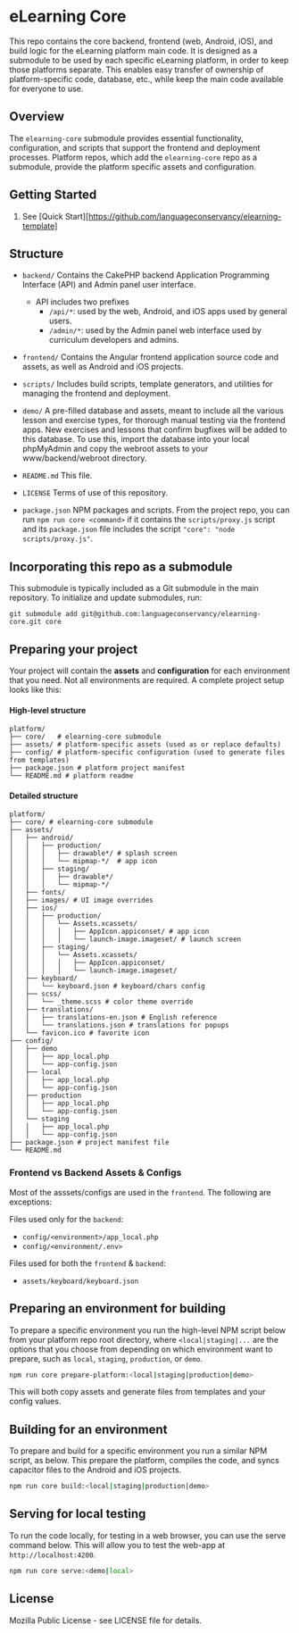 # eLearning Core

This repo contains the core backend, frontend (web, Android, iOS), and build logic for the eLearning platform main code. It is designed as a submodule to be used by each specific eLearning platform, in order to keep those platforms separate.
This enables easy transfer of ownership of platform-specific code, database, etc., while keep the main code available for everyone to use.

## Overview

The `elearning-core` submodule provides essential functionality, configuration, and scripts that support the frontend and deployment processes.
Platform repos, which add the `elearning-core` repo as a submodule, provide the platform specific assets and configuration.

## Getting Started

1. See [Quick Start][https://github.com/languageconservancy/elearning-template]

## Structure

- `backend/`
  Contains the CakePHP backend Application Programming Interface (API) and Admin panel user interface.

  - API includes two prefixes
    - `/api/*`: used by the web, Android, and iOS apps used by general users.
    - `/admin/*`: used by the Admin panel web interface used by curriculum developers and admins.

- `frontend/`
  Contains the Angular frontend application source code and assets, as well as Android and iOS projects.

- `scripts/`
  Includes build scripts, template generators, and utilities for managing the frontend and deployment.

- `demo/`
  A pre-filled database and assets, meant to include all the various lesson and exercise types, for thorough manual testing via the frontend apps. New exercises and lessons that confirm bugfixes will be added to this database.
  To use this, import the database into your local phpMyAdmin and copy the webroot assets to your www/backend/webroot directory.

- `README.md`
  This file.

- `LICENSE`
  Terms of use of this repository.

- `package.json`
  NPM packages and scripts. From the project repo, you can run `npm run core <command>` if it contains the `scripts/proxy.js` script and its `package.json` file includes the script `"core": "node scripts/proxy.js"`.

## Incorporating this repo as a submodule

This submodule is typically included as a Git submodule in the main repository. To initialize and update submodules, run:

`git submodule add git@github.com:languageconservancy/elearning-core.git core`

## Preparing your project

Your project will contain the **assets** and **configuration** for each environment that you need. Not all environments are required. A complete project setup looks like this:

#### High-level structure

```text
platform/
├── core/   # elearning-core submodule
├── assets/ # platform-specific assets (used as or replace defaults)
├── config/ # platform-specific configuration (used to generate files from templates)
├── package.json # platform project manifest
└── README.md # platform readme
```

#### Detailed structure

```text
platform/
├── core/ # elearning-core submodule
├── assets/
│   ├── android/
│   │   ├── production/
│   │   │   ├── drawable*/ # splash screen
│   │   │   └── mipmap-*/  # app icon
│   │   ├── staging/
│   │   │   ├── drawable*/
│   │   │   └── mipmap-*/
│   ├── fonts/
│   ├── images/ # UI image overrides
│   ├── ios/
│   │   ├── production/
│   │   │   └── Assets.xcassets/
│   │   │   │   ├── AppIcon.appiconset/ # app icon
│   │   │   │   └── launch-image.imageset/ # launch screen
│   │   ├── staging/
│   │   │   └── Assets.xcassets/
│   │   │   │   ├── AppIcon.appiconset/
│   │   │   │   └── launch-image.imageset/
│   ├── keyboard/
│   │   └── keyboard.json # keyboard/chars config
│   ├── scss/
│   │   └── _theme.scss # color theme override
│   ├── translations/
│   │   ├── translations-en.json # English reference
│   │   └── translations.json # translations for popups
│   └── favicon.ico # favorite icon
├── config/
│   ├── demo
│   │   ├── app_local.php
│   │   └── app-config.json
│   ├── local
│   │   ├── app_local.php
│   │   └── app-config.json
│   ├── production
│   │   ├── app_local.php
│   │   └── app-config.json
│   └── staging
│   │   ├── app_local.php
│   │   └── app-config.json
├── package.json # project manifest file
└── README.md
```

### Frontend vs Backend Assets & Configs

Most of the asssets/configs are used in the `frontend`. The following are exceptions:

Files used only for the `backend`:

- `config/<environment>/app_local.php`
- `config/<environment/.env>`

Files used for both the `frontend` & `backend`:

- `assets/keyboard/keyboard.json`

## Preparing an environment for building

To prepare a specific environment you run the high-level NPM script below from your platform repo root directory, where `<local|staging|...` are the options that you choose from depending on which environment want to prepare, such as `local`, `staging`, `production`, or `demo`.

```bash
npm run core prepare-platform:<local|staging|production|demo>
```

This will both copy assets and generate files from templates and your config values.

## Building for an environment

To prepare and build for a specific environment you run a similar NPM script, as below. This prepare the platform, compiles the code, and syncs capacitor files to the Android and iOS projects.

```bash
npm run core build:<local|staging|production|demo>
```

## Serving for local testing

To run the code locally, for testing in a web browser, you can use the serve command below. This will allow you to test the web-app at `http://localhost:4200`.

```bash
npm run core serve:<demo|local>
```

## License

Mozilla Public License - see LICENSE file for details.
